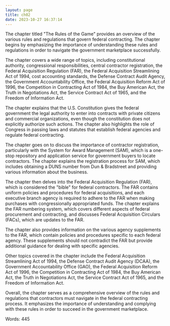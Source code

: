 ```yaml
---
layout: page
title: ch02
date: 2023-10-27 16:37:14
---
```

The chapter titled "The Rules of the Game" provides an overview of the various rules and regulations that govern federal contracting. The chapter begins by emphasizing the importance of understanding these rules and regulations in order to navigate the government marketplace successfully.

The chapter covers a wide range of topics, including constitutional authority, congressional responsibilities, central contractor registration, the Federal Acquisition Regulation (FAR), the Federal Acquisition Streamlining Act of 1994, cost accounting standards, the Defense Contract Audit Agency, the Government Accountability Office, the Federal Acquisition Reform Act of 1996, the Competition in Contracting Act of 1984, the Buy American Act, the Truth in Negotiations Act, the Service Contract Act of 1965, and the Freedom of Information Act.

The chapter explains that the U.S. Constitution gives the federal government the legal authority to enter into contracts with private citizens and commercial organizations, even though the constitution does not explicitly authorize such actions. The chapter also highlights the role of Congress in passing laws and statutes that establish federal agencies and regulate federal contracting.

The chapter goes on to discuss the importance of contractor registration, particularly with the System for Award Management (SAM), which is a one-stop repository and application service for government buyers to locate contractors. The chapter explains the registration process for SAM, which includes obtaining a DUNS number from Dun & Bradstreet and providing various information about the business.

The chapter then delves into the Federal Acquisition Regulation (FAR), which is considered the "bible" for federal contractors. The FAR contains uniform policies and procedures for federal acquisitions, and each executive branch agency is required to adhere to the FAR when making purchases with congressionally appropriated funds. The chapter explains the FAR numbering system, which covers different aspects of federal procurement and contracting, and discusses Federal Acquisition Circulars (FACs), which are updates to the FAR.

The chapter also provides information on the various agency supplements to the FAR, which contain policies and procedures specific to each federal agency. These supplements should not contradict the FAR but provide additional guidance for dealing with specific agencies.

Other topics covered in the chapter include the Federal Acquisition Streamlining Act of 1994, the Defense Contract Audit Agency (DCAA), the Government Accountability Office (GAO), the Federal Acquisition Reform Act of 1996, the Competition in Contracting Act of 1984, the Buy American Act, the Truth in Negotiations Act, the Service Contract Act of 1965, and the Freedom of Information Act.

Overall, the chapter serves as a comprehensive overview of the rules and regulations that contractors must navigate in the federal contracting process. It emphasizes the importance of understanding and complying with these rules in order to succeed in the government marketplace.

Words: 445